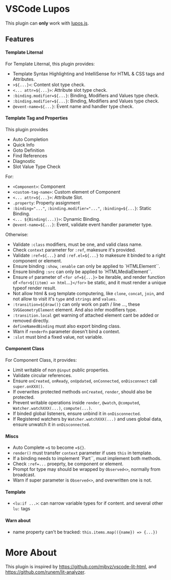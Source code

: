 # VSCode Lupos

This plugin can **only** work with [lupos.js](https://github.com/pucelle/lupos.js).


## Features

#### Template Liternal

For Template Liternal, this plugin provides:

- Template Syntax Highlighting and IntelliSense for HTML & CSS tags and Attributes.
- `>${...}<`: Content slot type check.
- `<... attr=${...}>`: Attribute slot type check.
- `:binding.modifier=${...}`: Binding, Modifiers and Values type check.
- `:binding.modifier=${...}`: Binding, Modifiers and Values type check.
- `@event-name=${...}`: Event name and handler type check.


#### Template Tag and Properties

This plugin provides

- Auto Completion
- Quick Info
- Goto Definition
- Find References
- Diagnostic
- Slot Value Type Check 

For:

- `<Component>`: Component
- `<custom-tag-name>`: Custom element of Component
- `<... attr=${...}>`: Attribute Slot.
- `.property`: Property assignment
- `:binding="..."`, `:binding.modifier="..."`, `:binding=${...}`: Static Binding.
- `<... ${Binding(...)}>`: Dynamic Binding.
- `@event-name=${...}`: Event, validate event handler parameter type.

Otherwise:
- Validate `:class` modifiers, must be one, and valid class name.
- Check `context` parameter for `:ref`, makesure it's provided.
- Validate `:ref=${...}` and `:ref.el=${...}` to makesure it binded to a right component or element.
- Ensure binding `:show`, `:enable` can only be applied to `HTMLElement``.
- Ensure binding `:src` can only be applied to `HTMLMediaElement``.
- Ensure `of` parameter of `<for of=${...}>` be iterable, and render function of `<for>${(item) => html`...`}</for>` be static, and it must render a unique typeof render result.
- Not allow html & svg template computering, like `clone`, `concat`, `join`, and not allow to visit it's `type` and `strings` and `values`.
- `:transition=${draw()}` can only work on path / line ..., these `SVGGeometryElement` element. And also infer modifiers type.
- `:transition.local` get warning of attached element cant be added or removed directly.
- `defineNamedBinding` must also export binding class.
- Warn if `renderFn` parameter doesn't bind a context.
- `:slot` must bind a fixed value, not variable.


#### Component Class

For Component Class, it provides:

- Limit writable of non `@input` public properties.
- Validate circular references.
- Ensure `onCreated`, `onReady`, `onUpdated`, `onConnected`, `onDisconnect` call `super.onXXX()`.
- If overwrites protected methods `onCreated`, `render`, should also be protected.
- Prevent writable operations inside `render`, `@watch`, `@computed`, `Watcher.watchXXX(...)`, `compute(...)`.
- If binded global listeners, ensure unbind it in `onDisconnected`.
- If Registered watchers by `Watcher.watchXXX(...)` and uses global data, ensure unwatch it in `onDisconnected`.


#### Miscs
- Auto Complete `=$` to become `=${}`.
- `render()` must transfer `context` parameter if uses `this` in template.
- If a binding needs to implement `Part``, must implement both methods.
- Check `:ref=...` proeprty, be component or element.
- Prompt for type may should be wrapped by `Observed<>`, normally from broadcast.
- Warn if super parameter is `Observed<>`, and overwritten one is not.


#### Template
- `<lu:if ...>`: can narrow variable types for if content. and several other `lu:` tags



#### Warn about

- name property can't be tracked: `this.items.map(({name}) => {...})`



# More About

This plugin is inspired by <https://github.com/mjbvz/vscode-lit-html>, and <https://github.com/runem/lit-analyzer>.
